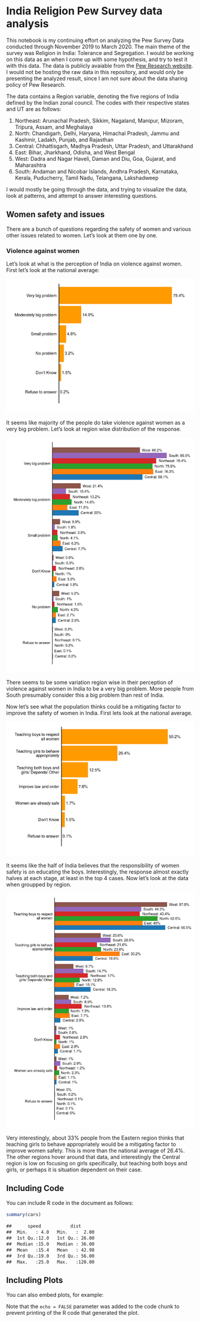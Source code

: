 India Religion Pew Survey data analysis
================

This notebook is my continuing effort on analyzing the Pew Survey Data
conducted through November 2019 to March 2020. The main theme of the
survey was Religion in India: Tolerance and Segregation. I would be
working on this data as an when I come up with some hypothesis, and try
to test it with this data. The data is publicly avaiable from the [Pew
Research
website](https://www.pewresearch.org/religion/dataset/india-survey-dataset/).
I would not be hosting the raw data in this repository, and would only
be presenting the analyzed result, since I am not sure about the data
sharing policy of Pew Research.

The data contains a Region variable, denoting the five regions of India
defined by the Indian zonal council. The codes with their respective
states and UT are as follows:

1.  Northeast: Arunachal Pradesh, Sikkim, Nagaland, Manipur, Mizoram,
    Tripura, Assam, and Meghalaya
2.  North: Chandigarh, Delhi, Haryana, Himachal Pradesh, Jammu and
    Kashmir, Ladakh, Punjab, and Rajasthan
3.  Central: Chhattisgarh, Madhya Pradesh, Uttar Pradesh, and
    Uttarakhand
4.  East: Bihar, Jharkhand, Odisha, and West Bengal
5.  West: Dadra and Nagar Haveli, Daman and Diu, Goa, Gujarat, and
    Maharashtra
6.  South: Andaman and Nicobar Islands, Andhra Pradesh, Karnataka,
    Kerala, Puducherry, Tamil Nadu, Telangana, Lakshadweep

I would mostly be going through the data, and trying to visualize the
data, look at patterns, and attempt to answer interesting questions.

## Women safety and issues

There are a bunch of questions regarding the safety of women and various
other issues related to women. Let’s look at them one by one.

### Violence against women

Let’s look at what is the perception of India on violence against women.
First let’s look at the national average:

![](PewAnalysis_files/figure-gfm/women_violence-1.png)<!-- -->

It seems like majority of the people do take violence against women as a
very big problem. Let’s look at region wise distribution of the
response.

![](PewAnalysis_files/figure-gfm/women_violence_region-1.png)<!-- -->

There seems to be some variation region wise in their perception of
violence against women in India to be a very big problem. More people
from South presumably consider this a big problem than rest of India.

Now let’s see what the population thinks could be a mitigating factor to
improve the safety of women in India. First lets look at the national
average.

![](PewAnalysis_files/figure-gfm/women_factor-1.png)<!-- -->

It seems like the half of India believes that the responsibility of
women safety is on educating the boys. Interestingly, the response
almost exactly halves at each stage, at least in the top 4 cases. Now
let’s look at the data when groupped by region.

![](PewAnalysis_files/figure-gfm/women_factor_region-1.png)<!-- -->

Very interestingly, about 33% people from the Eastern region thinks that
teaching girls to behave appropriately would be a mitigating factor to
improve women safety. This is more than the national average of 26.4%.
The other regions hover around that data, and interestingly the Central
region is low on focusing on girls specifically, but teaching both boys
and girls, or perhaps it is situation dependent on their case.

## Including Code

You can include R code in the document as follows:

``` r
summary(cars)
```

    ##      speed           dist       
    ##  Min.   : 4.0   Min.   :  2.00  
    ##  1st Qu.:12.0   1st Qu.: 26.00  
    ##  Median :15.0   Median : 36.00  
    ##  Mean   :15.4   Mean   : 42.98  
    ##  3rd Qu.:19.0   3rd Qu.: 56.00  
    ##  Max.   :25.0   Max.   :120.00

## Including Plots

You can also embed plots, for example:

Note that the `echo = FALSE` parameter was added to the code chunk to
prevent printing of the R code that generated the plot.
